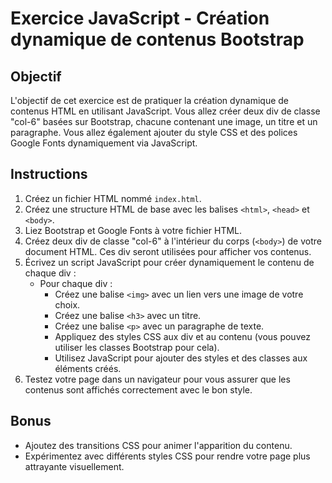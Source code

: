 # Exercice JavaScript - Création dynamique de contenus Bootstrap

## Objectif

L'objectif de cet exercice est de pratiquer la création dynamique de contenus HTML en utilisant JavaScript. Vous allez créer deux div de classe "col-6" basées sur Bootstrap, chacune contenant une image, un titre et un paragraphe. Vous allez également ajouter du style CSS et des polices Google Fonts dynamiquement via JavaScript.

## Instructions

1. Créez un fichier HTML nommé `index.html`.
2. Créez une structure HTML de base avec les balises `<html>`, `<head>` et `<body>`.
3. Liez Bootstrap et Google Fonts à votre fichier HTML.
4. Créez deux div de classe "col-6" à l'intérieur du corps (`<body>`) de votre document HTML. Ces div seront utilisées pour afficher vos contenus.
5. Écrivez un script JavaScript pour créer dynamiquement le contenu de chaque div :
   - Pour chaque div :
     - Créez une balise `<img>` avec un lien vers une image de votre choix.
     - Créez une balise `<h3>` avec un titre.
     - Créez une balise `<p>` avec un paragraphe de texte.
     - Appliquez des styles CSS aux div et au contenu (vous pouvez utiliser les classes Bootstrap pour cela).
     - Utilisez JavaScript pour ajouter des styles et des classes aux éléments créés.
6. Testez votre page dans un navigateur pour vous assurer que les contenus sont affichés correctement avec le bon style.

## Bonus

- Ajoutez des transitions CSS pour animer l'apparition du contenu.
- Expérimentez avec différents styles CSS pour rendre votre page plus attrayante visuellement.
